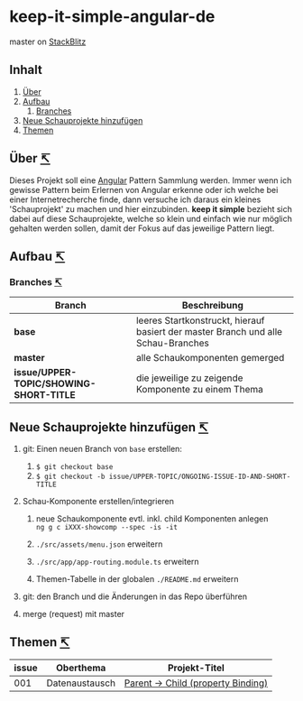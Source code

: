 # keep-it-simple-angular-de

master on [StackBlitz](https://stackblitz.com/github/dele1972/kis-angular-de/tree/master)

<a name="toc"></a>
## Inhalt
1. [Über](#about)
1. [Aufbau](#about)
   1. [Branches](#branches)
1. [Neue Schauprojekte hinzufügen](#newproject)
1. [Themen](#topics)

<a name="structure"></a>
## Über [↸](#toc)

Dieses Projekt soll eine [Angular](https://angular.io/) Pattern Sammlung werden. Immer wenn ich gewisse Pattern beim Erlernen von Angular erkenne oder ich welche bei einer Internetrecherche finde, dann versuche ich daraus ein kleines 'Schauprojekt' zu machen und hier einzubinden. **keep it simple** bezieht sich dabei auf diese Schauprojekte, welche so klein und einfach wie nur möglich gehalten werden sollen, damit der Fokus auf das jeweilige Pattern liegt.

<a name="structure"></a>
## Aufbau [↸](#toc)

<a name="branches"></a>
### Branches [↸](#toc)

Branch | Beschreibung
--- | ---
**base** | leeres Startkonstruckt, hierauf basiert der master Branch und alle Schau-Branches
**master** | alle Schaukomponenten gemerged
**issue/UPPER-TOPIC/SHOWING-SHORT-TITLE** | die jeweilige zu zeigende Komponente zu einem Thema

<a name="newproject"></a>
## Neue Schauprojekte hinzufügen [↸](#toc)

1. git: Einen neuen Branch von `base` erstellen:  
   1. `$ git checkout base`  
   1. `$ git checkout -b issue/UPPER-TOPIC/ONGOING-ISSUE-ID-AND-SHORT-TITLE`

1. Schau-Komponente erstellen/integrieren
   1. neue Schaukomponente evtl. inkl. child Komponenten anlegen  
   `ng g c iXXX-showcomp --spec -is -it`

   1. `./src/assets/menu.json` erweitern
   1. `./src/app/app-routing.module.ts` erweitern
   1. Themen-Tabelle in der globalen `./README.md` erweitern

1. git: den Branch und die Änderungen in das Repo überführen

1. merge (request) mit master

<a name="topics"></a>
## Themen [↸](#toc)

issue | Oberthema | Projekt-Titel  
--- | --- | ---
001 | Datenaustausch | [Parent -> Child (property Binding)](https://github.com/dele1972/kis-angular-de/tree/issue/sharing-data/i001-parent2child/src/app/issues/i001-parent2child)
